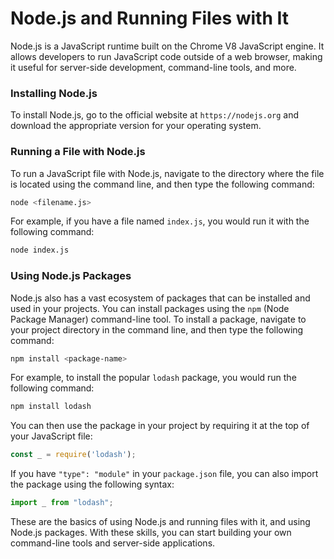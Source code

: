 # Node.js and Running Files with It

Node.js is a JavaScript runtime built on the Chrome V8 JavaScript engine. It allows developers to run JavaScript code outside of a web browser, making it useful for server-side development, command-line tools, and more.

### Installing Node.js

To install Node.js, go to the official website at `https://nodejs.org` and download the appropriate version for your operating system.

### Running a File with Node.js

To run a JavaScript file with Node.js, navigate to the directory where the file is located using the command line, and then type the following command:

```bash
node <filename.js>
```

For example, if you have a file named `index.js`, you would run it with the following command:

```bash
node index.js
```

### Using Node.js Packages

Node.js also has a vast ecosystem of packages that can be installed and used in your projects. You can install packages using the `npm` (Node Package Manager) command-line tool. To install a package, navigate to your project directory in the command line, and then type the following command:

```bash
npm install <package-name>
```

For example, to install the popular `lodash` package, you would run the following command:

```bash
npm install lodash
```

You can then use the package in your project by requiring it at the top of your JavaScript file:

```javascript
const _ = require('lodash');
```

If you have `"type": "module"` in your `package.json` file, you can also import the package using the following syntax:

```javascript
import _ from "lodash";
```

These are the basics of using Node.js and running files with it, and using Node.js packages. With these skills, you can start building your own command-line tools and server-side applications.

